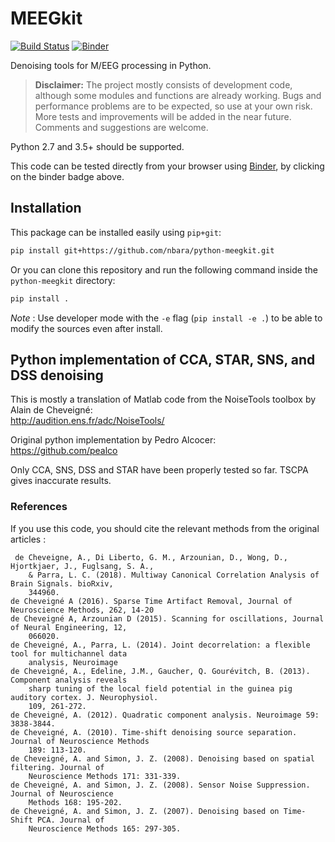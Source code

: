 # MEEGkit

[![Build Status](https://travis-ci.org/nbara/python-meegkit.svg?branch=master)](https://travis-ci.org/nbara/python-meegkit)
[![Binder](https://mybinder.org/badge.svg)](https://mybinder.org/v2/gh/nbara/python-meegkit/master)

Denoising tools for M/EEG processing in Python.

> **Disclaimer:** The project mostly consists of development code, although some modules and functions are already working. Bugs and performance problems are to be expected, so use at your own risk. More tests and improvements will be added in the near future. Comments and suggestions are welcome.  

Python 2.7 and 3.5+ should be supported.

This code can be tested directly from your browser using
[Binder](https://mybinder.org), by clicking on the binder badge above.

## Installation

This package can be installed easily using `pip+git`:

```bash
pip install git+https://github.com/nbara/python-meegkit.git
```

Or you can clone this repository and run the following command inside the
`python-meegkit` directory:

```bash
pip install .
```

*Note* : Use developer mode with the `-e` flag (`pip install -e .`) to be able
to modify the sources even after install.

## Python implementation of CCA, STAR, SNS, and DSS denoising

This is mostly a translation of Matlab code from the NoiseTools toolbox by
Alain de Cheveigné:  
http://audition.ens.fr/adc/NoiseTools/

Original python implementation by Pedro Alcocer:  
https://github.com/pealco

Only CCA, SNS, DSS and STAR have been properly tested so far. TSCPA gives
inaccurate results.

### References

If you use this code, you should cite the relevant methods from the original
articles :

```text
 de Cheveigne, A., Di Liberto, G. M., Arzounian, D., Wong, D., Hjortkjaer, J., Fuglsang, S. A., 
    & Parra, L. C. (2018). Multiway Canonical Correlation Analysis of Brain Signals. bioRxiv, 
    344960.
de Cheveigné A (2016). Sparse Time Artifact Removal, Journal of Neuroscience Methods, 262, 14-20
de Cheveigné A, Arzounian D (2015). Scanning for oscillations, Journal of Neural Engineering, 12, 
    066020.
de Cheveigné, A., Parra, L. (2014). Joint decorrelation: a flexible tool for multichannel data 
    analysis, Neuroimage
de Cheveigné, A., Edeline, J.M., Gaucher, Q. Gourévitch, B. (2013). Component analysis reveals 
    sharp tuning of the local field potential in the guinea pig auditory cortex. J. Neurophysiol. 
    109, 261-272.
de Cheveigné, A. (2012). Quadratic component analysis. Neuroimage 59: 3838-3844.
de Cheveigné, A. (2010). Time-shift denoising source separation. Journal of Neuroscience Methods 
    189: 113-120.
de Cheveigné, A. and Simon, J. Z. (2008). Denoising based on spatial filtering. Journal of 
    Neuroscience Methods 171: 331-339.
de Cheveigné, A. and Simon, J. Z. (2008). Sensor Noise Suppression. Journal of Neuroscience 
    Methods 168: 195-202.
de Cheveigné, A. and Simon, J. Z. (2007). Denoising based on Time-Shift PCA. Journal of 
    Neuroscience Methods 165: 297-305.
```
